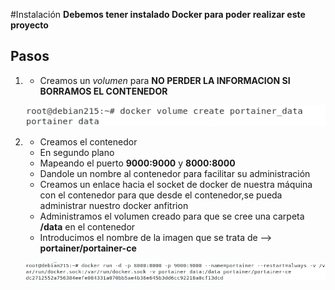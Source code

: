 #Instalación
**Debemos tener instalado Docker para poder realizar este proyecto**

## Pasos
1.  - Creamos un *volumen* para **NO PERDER LA INFORMACION SI BORRAMOS EL CONTENEDOR**
	
     ![Instalacion 1](https://github.com/jesusromero92/docker-portainer/blob/main/Fotos/instalacion1.png)

2.  - Creamos el contenedor 
    - En segundo plano
    - Mapeando el puerto **9000:9000** y **8000:8000** 
    - Dandole un nombre al contenedor para facilitar su administración
    - Creamos un enlace hacia el socket de docker de nuestra máquina con el 
      contenedor para que desde el contenedor,se pueda administrar nuestro 
      docker anfitrion
    - Administramos el volumen creado para que se cree una carpeta **/data** en el contenedor
    - Introducimos el nombre de la imagen que se trata de --> **portainer/portainer-ce**

	 
     ![Instalacion 2](https://github.com/jesusromero92/docker-portainer/blob/main/Fotos/instalacion2.png)

